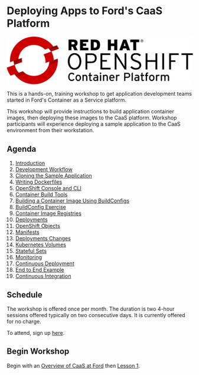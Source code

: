 # Deploying Apps to Ford's CaaS Platform

![OpenShift Logo](images/OpenShift_Logo.svg)

This is a hands-on, training workshop to get application development teams started in Ford's Container as a Service platform.

This workshop will provide instructions to build application container images, then deploying these images to the CaaS platform. Workshop participants will experience deploying a sample application to the CaaS environment from their workstation.

## Agenda

1. [Introduction](./lessons/01-introduction.md)
1. [Development Workflow](./lessons/02-development-workflow.md)
1. [Cloning the Sample Application](./lessons/03-application.md)
1. [Writing Dockerfiles](./lessons/04-dockerfiles.md)
1. [OpenShift Console and CLI](./lessons/05-openshift-console.md)
1. [Container Build Tools](./lessons/06-buildtools.md)
1. [Building a Container Image Using BuildConfigs](./lessons/07-buildintro.md)
1. [BuildConfig Exercise](./lessons/08-buildconfig-exercise.md)
1. [Container Image Registries](./lessons/09-image-registries.md)
1. [Deployments](./lessons/10-deployment.md)
1. [OpenShift Objects](./lessons/11-objects.md)
1. [Manifests](./lessons/12-objectmanifest.md)
1. [Deployments Changes](./lessons/13-deploymentchange.md)
1. [Kubernetes Volumes](./lessons/14-volumesintro.md)
1. [Stateful Sets](./lessons/15-statefulset.md)
1. [Monitoring](./lessons/16-monitoring.md)
1. [Continuous Deployment](./lessons/17-contdeploy.md)
1. [End to End Example](./lessons/18-endtoend.md)
1. [Continuous Integration](./lessons/19-contint.md)

## Schedule

The workshop is offered once per month. The duration is two 4-hour sessions offered typically on two consecutive days. It is currently offered for no charge.

To attend, sign up [here](https://azureford.sharepoint.com/sites/SDE/SitePages/TrainMe.aspx).

## Begin Workshop

Begin with an [Overview of CaaS at Ford](https://azureford.sharepoint.com/sites/SDE/_layouts/15/search.aspx/siteall?q=CaaS) then [Lesson 1](./lessons/01-introduction.md).
